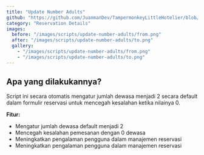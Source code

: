 ```yaml
---
title: "Update Number Adults"
github: "https://github.com/JuanmanDev/TampermonkeyLittleHotelier/blob/main/frontdesk/reservationDetails/updateNumberAdults.user.js"
category: "Reservation Details"
images:
  before: "/images/scripts/update-number-adults/from.png"
  after: "/images/scripts/update-number-adults/to.png"
  gallery:
    - "/images/scripts/update-number-adults/from.png"
    - "/images/scripts/update-number-adults/to.png"
---
```


## Apa yang dilakukannya?

Script ini secara otomatis mengatur jumlah dewasa menjadi 2 secara default dalam formulir reservasi untuk mencegah kesalahan ketika nilainya 0.

**Fitur:**
- Mengatur jumlah dewasa default menjadi 2
- Mencegah kesalahan pemesanan dengan 0 dewasa
- Meningkatkan pengalaman pengguna dalam manajemen reservasi
- Meningkatkan pengalaman pengguna dalam manajemen reservasi
